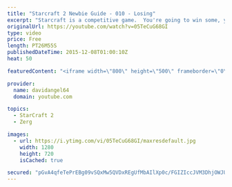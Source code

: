 ```yaml
---
title: "Starcraft 2 Newbie Guide - 010 - Losing"
excerpt: "Starcraft is a competitive game.  You're going to win some, you're going to lose some.  When you win a game, you feel good, and that's awesome.  But how do you react to losing a game?  How you react to losing in a competitive game like Starcraft 2 is an important consideration.  The biggest concept is"
originalUrl: https://youtube.com/watch?v=05TeCuG68GI
type: video
price: Free
length: PT26M55S
publishedDateTime: 2015-12-08T01:00:10Z
heat: 50

featuredContent: "<iframe width=\"800\" height=\"500\" frameborder=\"0\" src=\"https://www.youtube.com/embed/05TeCuG68GI\" allow=\"accelerometer; autoplay; encrypted-media; gyroscope; picture-in-picture\" allowfullscreen></iframe>"

provider:
  name: davidangel64
  domain: youtube.com

topics:
  - StarCraft 2
  - Zerg

images:
  - url: https://i.ytimg.com/vi/05TeCuG68GI/maxresdefault.jpg
    width: 1280
    height: 720
    isCached: true

secured: "pGvA4qfeTePrEBg09vSQxMw5QVDxREgUfMbAIlXp0c/FGIZIccJVM3DhjOWJU1PMseWzWb41ad26ZlfAwAjOVSIj0UhDvXKM4RxQRyz0r8n8DzZMEgkOwCsG6POw4BhWEUR5Hih/siefQBzAH1tcwbCFjuqJ66vnX0QZ5CtqvVaG0FuDjjvafIvXKU92mxCOdXhn4coEDxhhoa1Vx47pLjIQpRtPJU9R7pY38FVEbSq6LfGyclwoUq+fSJGmpuY39wtafJGKpW0I/4Dtir3G3tRm5geEyXK+01bGwihf3c9fHPKJ6HuIiSHfivsZ/unte3HOQH0WvJxbC0xyZ0wRMHra4CIZoXJfp8ZtCYGsd8zO4vQJ4Z3vZob34V6CCtU6qH13jsMfzFZSkoWVEBD05UtqL5eQ4aEQ7Nb+SWvXAlY=;eNjfVpSivPQsOoCX4DwTQw=="
---
```


